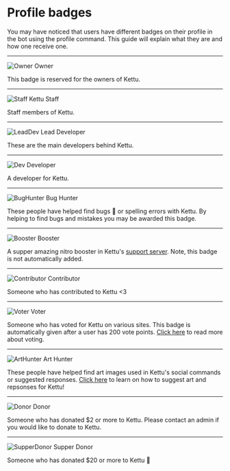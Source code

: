 # Profile badges

You may have noticed that users have different badges on their profile in the bot using the profile command. This guide will explain what they are and how one receive one. 

-----------

<img class="emoji" alt="Owner" src="https://cdn.discordapp.com/emojis/714989828474798151.png?v=1"> Owner

This badge is reserved for the owners of Kettu.

----------

<img class="emoji" alt="Staff" src="https://cdn.discordapp.com/emojis/714985145026871448.png?v=1"> Kettu Staff

Staff members of Kettu.

--------

<img class="emoji" alt="LeadDev" src="https://cdn.discordapp.com/emojis/714985145177866260.png?v=1"> Lead Developer

These are the main developers behind Kettu.

-------

<img class="emoji" alt="Dev" src="https://cdn.discordapp.com/emojis/714986609707057243.png?v=1"> Developer

A developer for Kettu. 

-------------

<img class="emoji" alt="BugHunter" src="https://cdn.discordapp.com/emojis/714985145173671946.png?v=1"> Bug Hunter

These people have helped find bugs 🐛 or spelling errors with Kettu. By helping to find bugs and mistakes you may be awarded this badge. 

--------

<img class="emoji" alt="Booster" src="https://cdn.discordapp.com/emojis/714987489689075854.png?v=1"> Booster

A supper amazing nitro booster in Kettu's [support server](https://kettu.cc/support). Note, this badge is not automatically added.

--------

<img class="emoji" alt="Contributor" src="https://cdn.discordapp.com/emojis/714986717441949706.png?v=1"> Contributor

Someone who has contributed to Kettu <3

--------

<img class="emoji" alt="Voter" src="https://cdn.discordapp.com/emojis/734606654389092372.png?v=1"> Voter

Someone who has voted for Kettu on various sites. This badge is automatically given after a user has 200 vote points. [Click here](/docs/Guides/Voting) to read more about voting.

--------

<img class="emoji" alt="ArtHunter" src="https://cdn.discordapp.com/emojis/714985621751463989.png?v=1"> Art Hunter

These people have helped find art images used in Kettu's social commands or suggested responses. [Click here](https://kettu.cc/docs/Guides/Suggesting) to learn on how to suggest art and repsonses for Kettu!

--------

<img class="emoji" alt="Donor" src="https://cdn.discordapp.com/emojis/714986371860791316.png?v=1"> Donor

Someone who has donated $2 or more to Kettu. Please contact an admin if you would like to donate to Kettu.

--------

<img class="emoji" alt="SupperDonor" src="https://cdn.discordapp.com/emojis/734613951790448640.png?v=1"> Supper Donor

Someone who has donated $20 or more to Kettu 🧡 

